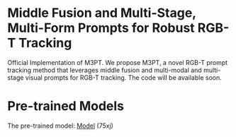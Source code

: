 # Middle Fusion and Multi-Stage, Multi-Form Prompts for Robust RGB-T Tracking
Official Implementation of M3PT.
We propose M3PT, a novel RGB-T prompt tracking method that leverages middle fusion and multi-modal and multi-stage visual prompts for RGB-T tracking. 
The code will be available soon.
# Pre-trained Models
The pre-trained model: [Model](https://pan.baidu.com/s/1dR1CcNvdMHv_-mpR2Rwdgg?pwd=75xj) (75xj)
